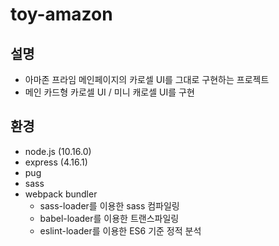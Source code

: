 # toy-amazon

## 설명
- 아마존 프라임 메인페이지의 카로셀 UI를 그대로 구현하는 프로젝트
- 메인 카드형 카로셀 UI / 미니 캐로셀 UI를 구현

## 환경
- node.js (10.16.0)
- express (4.16.1)
- pug
- sass
- webpack bundler
  - sass-loader를 이용한 sass 컴파일링
  - babel-loader를 이용한 트랜스파일링
  - eslint-loader를 이용한 ES6 기준 정적 분석